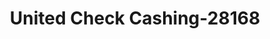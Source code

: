 ---
f_zip-code: 18706
f_state-code: PA
title: United Check Cashing-28168
f_phone: 570-820-7881
f_city-only: Wilkes Barre
f_address: 760 Sans Souci Pkwy Wilkes Barre
f_location-unique-id: '28168'
slug: united-check-cashing-28168
updated-on: '2024-05-30T13:46:58.046Z'
created-on: '2024-05-30T13:36:59.803Z'
published-on: '2024-05-30T13:54:32.469Z'
f_city-state: cms/city/wilkes-barre-pa.md
f_company: cms/company/united-check-cashing.md
f_state: cms/state/pennsylvania.md
layout: '[payday-loan].html'
tags: payday-loan
---